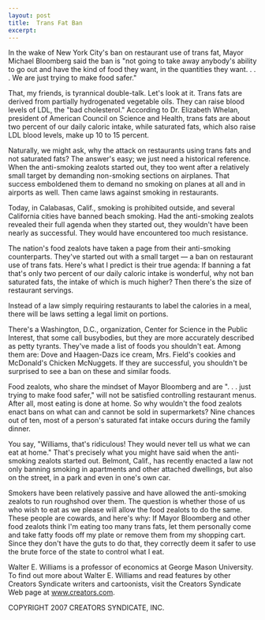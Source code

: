 ```yaml
---
layout: post
title:  Trans Fat Ban
excerpt:
---
```


In the wake of New York City's ban on restaurant use of trans fat, Mayor Michael Bloomberg said the ban is "not going to take away anybody's ability to go out and have the kind of food they want, in the quantities they want. . . . We are just trying to make food safer."

That, my friends, is tyrannical double-talk. Let's look at it. Trans fats are derived from partially hydrogenated vegetable oils. They can raise blood levels of LDL, the "bad cholesterol." According to Dr. Elizabeth Whelan, president of American Council on Science and Health, trans fats are about two percent of our daily caloric intake, while saturated fats, which also raise LDL blood levels, make up 10 to 15 percent.

Naturally, we might ask, why the attack on restaurants using trans fats and not saturated fats? The answer's easy; we just need a historical reference. When the anti-smoking zealots started out, they too went after a relatively small target by demanding non-smoking sections on airplanes. That success emboldened them to demand no smoking on planes at all and in airports as well. Then came laws against smoking in restaurants.

Today, in Calabasas, Calif., smoking is prohibited outside, and several California cities have banned beach smoking. Had the anti-smoking zealots revealed their full agenda when they started out, they wouldn't have been nearly as successful. They would have encountered too much resistance.

The nation's food zealots have taken a page from their anti-smoking counterparts. They've started out with a small target — a ban on restaurant use of trans fats. Here's what I predict is their true agenda: If banning a fat that's only two percent of our daily caloric intake is wonderful, why not ban saturated fats, the intake of which is much higher? Then there's the size of restaurant servings.

 Instead of a law simply requiring restaurants to label the calories in a meal, there will be laws setting a legal limit on portions.

There's a Washington, D.C., organization, Center for Science in the Public Interest, that some call busybodies, but they are more accurately described as petty tyrants. They've made a list of foods you shouldn't eat. Among them are: Dove and Haagen-Dazs ice cream, Mrs. Field's cookies and McDonald's Chicken McNuggets. If they are successful, you shouldn't be surprised to see a ban on these and similar foods.

Food zealots, who share the mindset of Mayor Bloomberg and are ". . . just trying to make food safer," will not be satisfied controlling restaurant menus. After all, most eating is done at home. So why wouldn't the food zealots enact bans on what can and cannot be sold in supermarkets? Nine chances out of ten, most of a person's saturated fat intake occurs during the family dinner.

You say, "Williams, that's ridiculous! They would never tell us what we can eat at home." That's precisely what you might have said when the anti-smoking zealots started out. Belmont, Calif., has recently enacted a law not only banning smoking in apartments and other attached dwellings, but also on the street, in a park and even in one's own car.

Smokers have been relatively passive and have allowed the anti-smoking zealots to run roughshod over them. The question is whether those of us who wish to eat as we please will allow the food zealots to do the same. These people are cowards, and here's why: If Mayor Bloomberg and other food zealots think I'm eating too many trans fats, let them personally come and take fatty foods off my plate or remove them from my shopping cart. Since they don't have the guts to do that, they correctly deem it safer to use the brute force of the state to control what I eat.

Walter E. Williams is a professor of economics at George Mason University. To find out more about Walter E. Williams and read features by other Creators Syndicate writers and cartoonists, visit the Creators Syndicate Web page at www.creators.com.

COPYRIGHT 2007 CREATORS SYNDICATE, INC.
